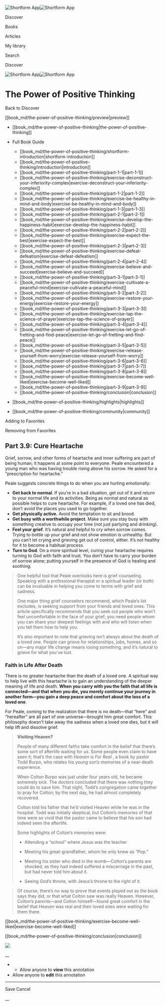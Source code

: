 ![Shortform App](/img/logo.36a2399e.svg)![Shortform App](/img/logo-dark.70c1b072.svg)

Discover

Books

Articles

My library

Search

Discover

![Shortform App](/img/logo.36a2399e.svg)![Shortform App](/img/logo-dark.70c1b072.svg)

# The Power of Positive Thinking

Back to Discover

[[book_md/the-power-of-positive-thinking/preview|preview]]

  * [[book_md/the-power-of-positive-thinking|the-power-of-positive-thinking]]
  * Full Book Guide

    * [[book_md/the-power-of-positive-thinking/shortform-introduction|shortform-introduction]]
    * [[book_md/the-power-of-positive-thinking/introduction|introduction]]
    * [[book_md/the-power-of-positive-thinking/part-1-1|part-1-1]]
    * [[book_md/the-power-of-positive-thinking/exercise-deconstruct-your-inferiority-complex|exercise-deconstruct-your-inferiority-complex]]
    * [[book_md/the-power-of-positive-thinking/part-1-2|part-1-2]]
    * [[book_md/the-power-of-positive-thinking/exercise-be-healthy-in-mind-and-body|exercise-be-healthy-in-mind-and-body]]
    * [[book_md/the-power-of-positive-thinking/part-1-3|part-1-3]]
    * [[book_md/the-power-of-positive-thinking/part-2-1|part-2-1]]
    * [[book_md/the-power-of-positive-thinking/exercise-develop-the-happiness-habit|exercise-develop-the-happiness-habit]]
    * [[book_md/the-power-of-positive-thinking/part-2-2|part-2-2]]
    * [[book_md/the-power-of-positive-thinking/exercise-expect-the-best|exercise-expect-the-best]]
    * [[book_md/the-power-of-positive-thinking/part-2-3|part-2-3]]
    * [[book_md/the-power-of-positive-thinking/exercise-defeat-defeatism|exercise-defeat-defeatism]]
    * [[book_md/the-power-of-positive-thinking/part-2-4|part-2-4]]
    * [[book_md/the-power-of-positive-thinking/exercise-believe-and-succeed|exercise-believe-and-succeed]]
    * [[book_md/the-power-of-positive-thinking/part-3-1|part-3-1]]
    * [[book_md/the-power-of-positive-thinking/exercise-cultivate-a-peaceful-mind|exercise-cultivate-a-peaceful-mind]]
    * [[book_md/the-power-of-positive-thinking/part-3-2|part-3-2]]
    * [[book_md/the-power-of-positive-thinking/exercise-restore-your-energy|exercise-restore-your-energy]]
    * [[book_md/the-power-of-positive-thinking/part-3-3|part-3-3]]
    * [[book_md/the-power-of-positive-thinking/exercise-tap-the-science-of-prayer|exercise-tap-the-science-of-prayer]]
    * [[book_md/the-power-of-positive-thinking/part-3-4|part-3-4]]
    * [[book_md/the-power-of-positive-thinking/exercise-let-go-of-fretting-and-find-peace|exercise-let-go-of-fretting-and-find-peace]]
    * [[book_md/the-power-of-positive-thinking/part-3-5|part-3-5]]
    * [[book_md/the-power-of-positive-thinking/exercise-release-yourself-from-worry|exercise-release-yourself-from-worry]]
    * [[book_md/the-power-of-positive-thinking/part-3-6|part-3-6]]
    * [[book_md/the-power-of-positive-thinking/part-3-7|part-3-7]]
    * [[book_md/the-power-of-positive-thinking/part-3-8|part-3-8]]
    * [[book_md/the-power-of-positive-thinking/exercise-become-well-liked|exercise-become-well-liked]]
    * [[book_md/the-power-of-positive-thinking/part-3-9|part-3-9]]
    * [[book_md/the-power-of-positive-thinking/conclusion|conclusion]]
  * [[book_md/the-power-of-positive-thinking/highlights|highlights]]
  * [[book_md/the-power-of-positive-thinking/community|community]]



Adding to Favorites 

Removing from Favorites 

## Part 3.9: Cure Heartache

Grief, sorrow, and other forms of heartache and inner suffering are part of being human; it happens at some point to everyone. Peale encountered a young man who was having trouble rising above his sorrow. He asked for a “prescription for heartache.”

Peale suggests concrete things to do when you are hurting emotionally:

  * **Get back to normal**. If you’re in a bad situation, get out of it and return to your normal life and its activities. Being as normal and natural as possible helps to cure heartache. For example, if a loved one has died, don’t avoid the places you used to go together.
  * **Get physically active.** Avoid the temptation to sit and brood.
  * **Get busy with a worthwhile project**. Make sure you stay busy with something creative to occupy your time (not just partying and drinking). 
  * **Feel your grief**. It’s natural and helpful to cry when sorrow comes. Trying to bottle up your grief and not show emotion is unhealthy. But you can’t let crying and grieving get out of control, either. It’s not healthy for it to become a habitual process.
  * **Turn to God**. On a more spiritual level, curing your heartache requires turning to God with faith and trust. You don’t have to carry your burden of sorrow alone; putting yourself in the presence of God is healing and soothing. 



> One helpful tool that Peale overlooks here is grief counseling. Speaking with a professional therapist or a spiritual leader (or both) can be invaluable in helping you come to terms with grief and sadness.
> 
> One major thing grief counselors recommend, which Peale’s list excludes, is seeking support from your friends and loved ones. This article specifically recommends that you seek out people who won’t feel uncomfortable in the face of your grief; you need people whom you can share your deepest feelings with and who will listen when you tell them how to help you.
> 
> It’s also important to note that grieving isn’t always about the death of a loved one. People can grieve for relationships, jobs, homes, and so on—any major life change means losing something, and it’s natural to grieve for what you’ve lost.

### Faith in Life After Death

There is no greater heartache than the death of a loved one. A spiritual way to help live with this heartache is to gain an understanding of the deeper meaning of life and death. **When you carry with you the faith that all life is connected—and that when you die, you merely continue your journey in another form—you gain a deep peace and comfort about the loss of a loved one**.

For Peale, coming to the realization that there is no death—that “here” and “hereafter” are all part of one universe—brought him great comfort. This philosophy doesn’t take away the sadness when a loved one dies, but it will help lift and dissolve grief.

> **Visiting Heaven?**
> 
> People of many different faiths take comfort in the belief that there’s some sort of afterlife waiting for us. Some people even claim to have seen it; that’s the case with _Heaven is For Real_ , a book by pastor Todd Burpo, who relates his young son’s memories of a near-death experience.
> 
> When Colton Burpo was just under four years old, he became extremely sick. The doctors concluded that there was nothing they could do to save him. That night, Todd’s congregation came together to pray for Colton; by the next day, he had almost completely recovered.
> 
> Colton told his father that he’d visited Heaven while he was in the hospital. Todd was initially skeptical, but Colton’s memories of that time were so vivid that the pastor came to believe that his son had indeed seen the afterlife.
> 
> Some highlights of Colton’s memories were:
> 
>   * Attending a “school” where Jesus was the teacher
> 
>   * Meeting his great-grandfather, whom he only knew as “Pop.”
> 
>   * Meeting his sister who died in the womb—Colton’s parents are shocked, as they had indeed suffered a miscarriage in the past, but had never told him about it.
> 
>   * Seeing God’s throne, with Jesus’s throne to the right of it.
> 
> 

> 
> Of course, there’s no way to prove that events played out as the book says they did, or that what Colton saw was really Heaven. However, Colton’s parents—and Colton himself—found great comfort in the belief that Heaven was real and their loved ones were waiting for them there.

[[book_md/the-power-of-positive-thinking/exercise-become-well-liked|exercise-become-well-liked]]

[[book_md/the-power-of-positive-thinking/conclusion|conclusion]]

![](https://bat.bing.com/action/0?ti=56018282&Ver=2&mid=14249ddc-e0ed-4ae2-a075-bd7d87c65343&sid=1711133063fa11eebdec89a8b8ae3bbc&vid=171147a063fa11eea7440fcfeb230d96&vids=0&msclkid=N&pi=0&lg=en-US&sw=800&sh=600&sc=24&nwd=1&tl=Shortform%20%7C%20Book&p=https%3A%2F%2Fwww.shortform.com%2Fapp%2Fbook%2Fthe-power-of-positive-thinking%2Fpart-3-9&r=&lt=342&evt=pageLoad&sv=1&rn=984472)

__

  *   * Allow anyone to **view** this annotation
  * Allow anyone to **edit** this annotation



* * *

Save Cancel

__



